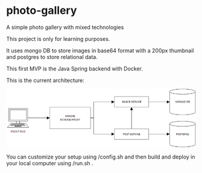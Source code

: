# photo-gallery
A simple photo gallery with mixed technologies

This project is only for learning purposes.

It uses mongo DB to store images in base64 format with a 200px thumbnail and postgres to store relational data.

This first MVP is the Java Spring backend with Docker.

This is the current architecture:

![photo gallery architecture](https://github.com/danielaauriema/photo-gallery/blob/main/docs/architecture.png)

You can customize your setup using /config.sh and then build and deploy in your local computer using /run.sh .

